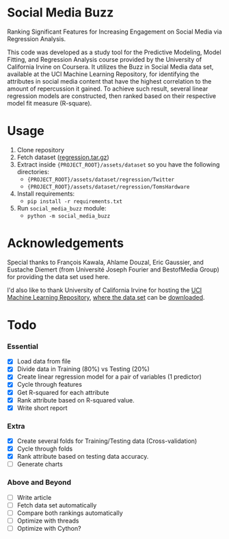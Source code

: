 # Social Media Buzz
Ranking Significant Features for Increasing Engagement on Social Media via Regression Analysis.

This code was developed as a study tool for the Predictive Modeling, Model Fitting, and Regression Analysis course provided by the University of California Irvine on Coursera.
It utilizes the Buzz in Social Media data set, available at the UCI Machine Learning Repository, for identifying the attributes in social media content that have the highest correlation to the amount of repercussion it gained. To achieve such result, several linear regression models are constructed, then ranked based on their respective model fit measure (R-square).

# Usage

1. Clone repository
1. Fetch dataset ([regression.tar.gz](https://archive.ics.uci.edu/ml/machine-learning-databases/00248/))
1. Extract inside `{PROJECT_ROOT}/assets/dataset` so you have the following directories:
    - `{PROJECT_ROOT}/assets/dataset/regression/Twitter`
    - `{PROJECT_ROOT}/assets/dataset/regression/TomsHardware`
1. Install requirements:
    - `pip install -r requirements.txt`
1. Run `social_media_buzz` module:
    - `python -m social_media_buzz`


# Acknowledgements

Special thanks to François Kawala, Ahlame Douzal, Eric Gaussier, and Eustache Diemert (from Université Joseph Fourier and BestofMedia Group) for providing the data set used here.

I'd also like to thank University of California Irvine for hosting the [UCI Machine Learning Repository](https://archive.ics.uci.edu/ml/datasets.php), [where the data set](https://archive.ics.uci.edu/ml/datasets/Buzz+in+social+media+) can be [downloaded](https://archive.ics.uci.edu/ml/machine-learning-databases/00248/regression.tar.gz). 

# Todo

### Essential

- [x] Load data from file
- [x] Divide data in Training (80%) vs Testing (20%)
- [x] Create linear regression model for a pair of variables (1 predictor)
- [x] Cycle through features
- [x] Get R-squared for each attribute
- [x] Rank attribute based on R-squared value.
- [x] Write short report
 
### Extra

- [x] Create several folds for Training/Testing data (Cross-validation)
- [x] Cycle through folds
- [x] Rank attribute based on testing data accuracy.
- [ ] Generate charts
 
### Above and Beyond
- [ ] Write article
- [ ] Fetch data set automatically
- [ ] Compare both rankings automatically
- [ ] Optimize with threads
- [ ] Optimize with Cython?